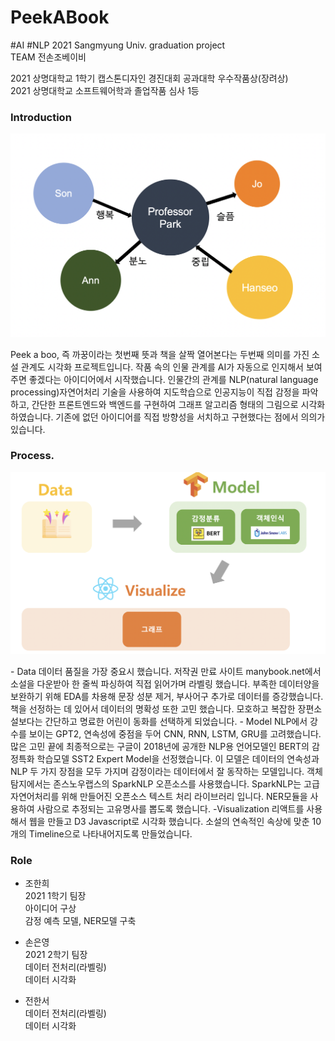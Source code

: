 # PeekABook  
#AI #NLP
2021 Sangmyung Univ. graduation project  
TEAM 전손조베이비  
  
  2021 상명대학교 1학기 캡스톤디자인 경진대회 공과대학 우수작품상(장려상)  
  2021 상명대학교 소프트웨어학과 졸업작품 심사 1등  
    
      
      
### Introduction  
  <p align="center"><img src="img/VisualizationPOC.png" width="900"></p> 
  Peek a boo, 즉 까꿍이라는 첫번째 뜻과 책을 살짝 열어본다는 두번째 의미를 가진 소설 관계도 시각화 프로젝트입니다. 작품 속의 인물 관계를 AI가 자동으로 인지해서 보여주면 좋겠다는 아이디어에서 시작했습니다. 인물간의 관계를 NLP(natural language processing)자연어처리 기술을 사용하여 지도학습으로 인공지능이 직접 감정을 파악하고, 간단한 프론트엔드와 백엔드를 구현하여 그래프 알고리즘 형태의 그림으로 시각화하였습니다. 기존에 없던 아이디어를 직접 방향성을 서치하고 구현했다는 점에서 의의가 있습니다.
   
### Process. 
  <p align="center"><img src="img/Process.png" width="900"></p> 
  - Data  
  데이터 품질을 가장 중요시 했습니다. 저작권 만료 사이트 manybook.net에서 소설을 다운받아 한 줄씩 파싱하여 직접 읽어가며 라벨링 했습니다. 부족한 데이터양을 보완하기 위해 EDA를 차용해 문장 성분 제거, 부사어구 추가로 데이터를 증강했습니다. 책을 선정하는 데 있어서 데이터의 명확성 또한 고민 했습니다. 모호하고 복잡한 장편소설보다는 간단하고 명료한 어린이 동화를 선택하게 되었습니다.  
  - Model  
  NLP에서 강수를 보이는 GPT2, 연속성에 중점을 두어 CNN, RNN, LSTM, GRU를 고려했습니다. 많은 고민 끝에 최종적으로는 구글이 2018년에 공개한 NLP용 언어모델인 BERT의 감정특화 학습모델 SST2 Expert Model을 선정했습니다. 이 모델은 데이터의 연속성과 NLP 두 가지 장점을 모두 가지며 감정이라는 데이터에서 잘 동작하는 모델입니다.  
  객체탐지에서는 존스노우랩스의 SparkNLP 오픈소스를 사용했습니다. SparkNLP는 고급자연어처리를 위해 만들어진 오픈소스 텍스트 처리 라이브러리 입니다. NER모듈을 사용하여 사람으로 추정되는 고유명사를 뽑도록 했습니다.  
  -Visualization   
  리액트를 사용해서 웹을 만들고 D3 Javascript로 시각화 했습니다. 소설의 연속적인 속상에 맞춘 10개의 Timeline으로 나타내어지도록 만들었습니다.  
  
### Role
+ 조한희  
 2021 1학기 팀장    
 아이디어 구상  
 감정 예측 모델, NER모델 구축  

+ 손은영  
  2021 2학기 팀장  
   데이터 전처리(라벨링)  
   데이터 시각화    
   
+ 전한서  
   데이터 전처리(라벨링)  
   데이터 시각화
